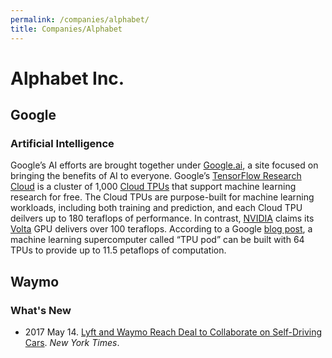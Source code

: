 ```yaml
---
permalink: /companies/alphabet/
title: Companies/Alphabet
---
```

# Alphabet Inc.

## Google

### Artificial Intelligence

Google’s AI efforts are brought together under [Google.ai](https://google.ai/), a site focused on bringing the benefits of AI to everyone. Google’s [TensorFlow Research Cloud](https://www.tensorflow.org/tfrc/) is a cluster of 1,000 [Cloud TPUs](https://cloud.google.com/tpu/) that support machine learning research for free. The Cloud TPUs are purpose-built for machine learning workloads, including both training and prediction, and each Cloud TPU deilvers up to 180 teraflops of performance. In contrast, [NVIDIA](http://realai.org/companies/nvidia/) claims its [Volta](https://www.nvidia.com/en-us/data-center/volta-gpu-architecture/) GPU delivers over 100 teraflops. According to a Google [blog post](https://www.blog.google/topics/google-cloud/google-cloud-offer-tpus-machine-learning/), a machine learning supercomputer called “TPU pod” can be built with 64 TPUs to provide up to 11.5 petaflops of computation.

## Waymo

### What's New

* 2017 May 14. [Lyft and Waymo Reach Deal to Collaborate on Self-Driving Cars](https://www.nytimes.com/2017/05/14/technology/lyft-waymo-self-driving-cars.html). *New York Times*.
